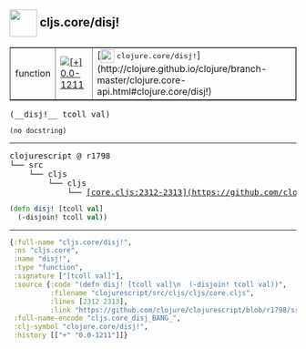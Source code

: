 ## <img width="48px" valign="middle" src="http://i.imgur.com/Hi20huC.png"> cljs.core/disj!

 <table border="1">
<tr>
<td>function</td>
<td><a href="https://github.com/cljsinfo/api-refs/tree/0.0-1211"><img valign="middle" alt="[+] 0.0-1211" src="https://img.shields.io/badge/+-0.0--1211-lightgrey.svg"></a> </td>
<td>
[<img height="24px" valign="middle" src="http://i.imgur.com/1GjPKvB.png"> <samp>clojure.core/disj!</samp>](http://clojure.github.io/clojure/branch-master/clojure.core-api.html#clojure.core/disj!)
</td>
</tr>
</table>

 <samp>
(__disj!__ tcoll val)<br>
</samp>

```
(no docstring)
```

---

 <pre>
clojurescript @ r1798
└── src
    └── cljs
        └── cljs
            └── <ins>[core.cljs:2312-2313](https://github.com/clojure/clojurescript/blob/r1798/src/cljs/cljs/core.cljs#L2312-L2313)</ins>
</pre>

```clj
(defn disj! [tcoll val]
  (-disjoin! tcoll val))
```


---

```clj
{:full-name "cljs.core/disj!",
 :ns "cljs.core",
 :name "disj!",
 :type "function",
 :signature ["[tcoll val]"],
 :source {:code "(defn disj! [tcoll val]\n  (-disjoin! tcoll val))",
          :filename "clojurescript/src/cljs/cljs/core.cljs",
          :lines [2312 2313],
          :link "https://github.com/clojure/clojurescript/blob/r1798/src/cljs/cljs/core.cljs#L2312-L2313"},
 :full-name-encode "cljs.core_disj_BANG_",
 :clj-symbol "clojure.core/disj!",
 :history [["+" "0.0-1211"]]}

```
